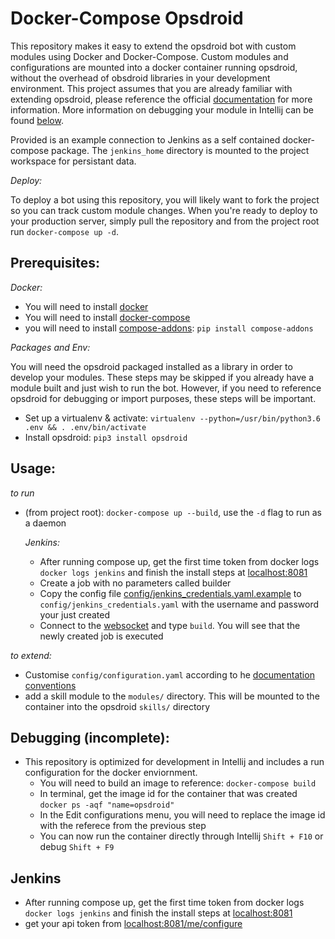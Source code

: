 # Docker-Compose Opsdroid

This repository makes it easy to extend the opsdroid bot with custom modules using Docker and Docker-Compose. Custom modules and configurations are mounted into a docker container running opsdroid, without the overhead of obsdroid libraries in your development environment. This project assumes that you are already familiar with extending opsdroid, please reference the official [documentation](http://opsdroid.readthedocs.io/en/latest/configuration-reference/) for more information. More information on debugging your module in Intellij can be found [below](Debugging).

Provided is an example connection to Jenkins as a self contained docker-compose package. The `jenkins_home` directory is mounted to the project workspace for persistant data.

*Deploy:*

To deploy a bot using this repository, you will likely want to fork the project so you can track custom module changes. When you're ready to deploy to your production server, simply pull the repository and from the project root run `docker-compose up -d`.

## Prerequisites:

*Docker:*
* You will need to install [docker](https://docs.docker.com/engine/installation/)
* You will need to install [docker-compose](https://docs.docker.com/compose/install/)
* you will need to install [compose-addons](https://github.com/dnephin/compose-addons): `pip install compose-addons`

*Packages and Env:*

You will need the opsdroid packaged installed as a library in order to develop your modules. These steps may be skipped if you already have a module built and just wish to run the bot. However, if you need to reference opsdroid for debugging or import purposes, these steps will be important.
* Set up a virtualenv & activate: `virtualenv --python=/usr/bin/python3.6 .env && . .env/bin/activate`
* Install opsdroid: `pip3 install opsdroid`

## Usage:

*to run*

* (from project root): `docker-compose up --build`, use the `-d` flag to run as a daemon

    *Jenkins:* 

    * After running compose up, get the first time token from docker logs `docker logs jenkins` and finish the install steps at [localhost:8081](http://localhost:8081/)
    * Create a job with no parameters called builder
    * Copy the config file [config/jenkins_credentials.yaml.example](config/jenkins_credentials.yaml.example) to `config/jenkins_credentials.yaml` with the username and password your just created
    * Connect to the [websocket](localhost:8080) and type `build`. You will see that the newly created job is executed

*to extend:*

* Customise `config/configuration.yaml` according to he [documentation conventions](http://opsdroid.readthedocs.io/en/latest/configuration-reference/)
* add a skill module to the `modules/` directory. This will be mounted to the container into the opsdroid `skills/` directory

## Debugging (incomplete):

* This repository is optimized for development in Intellij and includes a run configuration for the docker enviornment.
    * You will need to build an image to reference: `docker-compose build`
    * In terminal, get the image id for the container that was created `docker ps -aqf "name=opsdroid"`
    * In the Edit configurations menu, you will need to replace the image id with the referece from the previous step
    * You can now run the container directly through Intellij `Shift + F10` or debug `Shift + F9`
    
## Jenkins

* After running compose up, get the first time token from docker logs `docker logs jenkins` and finish the install steps at [localhost:8081](http://localhost:8081/)
* get your api token from [localhost:8081/me/configure](http://localhost:8081/me/configure)